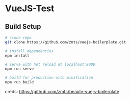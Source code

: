 # VueJS-Test

## Build Setup

``` bash
# clone repo
git clone https://github.com/zmts/vuejs-boilerplate.git

# install dependencies
npm install

# serve with hot reload at localhost:8080
npm run serve

# build for production with minification
npm run build
```

creds: <https://github.com/zmts/beauty-vuejs-boilerplate>
